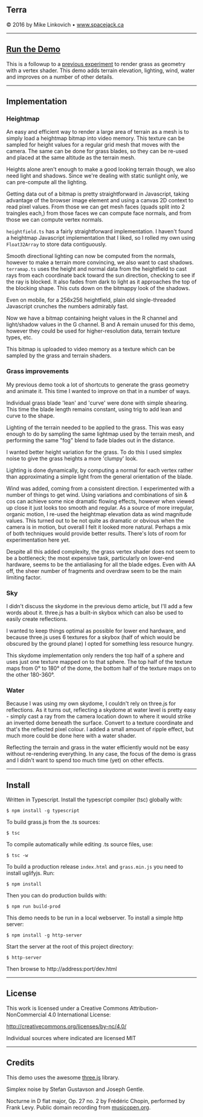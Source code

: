 ## Terra

© 2016 by Mike Linkovich • www.spacejack.ca

---

## [Run the Demo](http://www.spacejack.ca/projects/terra/)

This is a followup to a [previous experiment](http://github.com/spacejack/poaceae) to render grass as geometry with a vertex shader. This demo adds terrain elevation, lighting, wind, water and improves on a number of other details.

---

## Implementation

### Heightmap

An easy and efficient way to render a large area of terrain as a mesh is to simply load a heightmap bitmap into video memory. This texture can be sampled for height values for a regular grid mesh that moves with the camera. The same can be done for grass blades, so they can be re-used and placed at the same altitude as the terrain mesh.

Heights alone aren't enough to make a good looking terrain though, we also need light and shadows. Since we're dealing with static sunlight only, we can pre-compute all the lighting.

Getting data out of a bitmap is pretty straightforward in Javascript, taking advantage of the browser image element and using a canvas 2D context to read pixel values. From those we can get mesh faces (quads split into 2 traingles each,) from those faces we can compute face normals, and from those we can compute vertex normals.

`heightfield.ts` has a fairly straightforward implementation. I haven't found a heightmap Javascript implementation that I liked, so I rolled my own using `Float32Array` to store data contiguously.

Smooth directional lighting can now be computed from the normals, however to make a terrain more convincing, we also want to cast shadows. `terramap.ts` uses the height and normal data from the heightfield to cast rays from each coordinate back toward the sun direction, checking to see if the ray is blocked. It also fades from dark to light as it approaches the top of the blocking shape. This cuts down on the bitmappy look of the shadows.

Even on mobile, for a 256x256 heightfield, plain old single-threaded Javascript crunches the numbers admirably fast.

Now we have a bitmap containing height values in the R channel and light/shadow values in the G channel. B and A remain unused for this demo, however they could be used for higher-resolution data, terrain texture types, etc.

This bitmap is uploaded to video memory as a texture which can be sampled by the grass and terrain shaders.

### Grass improvements

My previous demo took a lot of shortcuts to generate the grass geometry and animate it. This time I wanted to improve on that in a number of ways.

Individual grass blade 'lean' and 'curve' were done with simple shearing. This time the blade length remains constant, using trig to add lean and curve to the shape.

Lighting of the terrain needed to be applied to the grass. This was easy enough to do by sampling the same lightmap used by the terrain mesh, and performing the same "fog" blend to fade blades out in the distance.

I wanted better height variation for the grass. To do this I used simplex noise to give the grass heights a more 'clumpy' look.

Lighting is done dynamically, by computing a normal for each vertex rather than approximating a simple light from the general orientation of the blade.

Wind was added, coming from a consistent direction. I experimented with a number of things to get wind. Using variations and combinations of sin & cos can achieve some nice dramatic flowing effects, however when viewed up close it just looks too smooth and regular. As a source of more irregular, organic motion, I re-used the heightmap elevation data as wind magnitude values. This turned out to be not quite as dramatic or obvious when the camera is in motion, but overall I felt it looked more natural. Perhaps a mix of both techniques would provide better results. There's lots of room for experimentation here yet.

Despite all this added complexity, the grass vertex shader does not seem to be a bottleneck; the most expensive task, particularly on lower-end hardware, seems to be the antialiasing for all the blade edges. Even with AA off, the sheer number of fragments and overdraw seem to be the main limiting factor.

### Sky

I didn't discuss the skydome in the previous demo article, but I'll add a few words about it. three.js has a built-in skybox which can also be used to easily create reflections.

I wanted to keep things optimal as possible for lower end hardware, and because three.js uses 6 textures for a skybox (half of which would be obscured by the ground plane) I opted for something less resource hungry.

This skydome implementation only renders the top half of a sphere and uses just one texture mapped on to that sphere. The top half of the texture maps from 0° to 180° of the dome, the bottom half of the texture maps on to the other 180-360°.

### Water

Because I was using my own skydome, I couldn't rely on three.js for reflections. As it turns out, reflecting a skydome at water level is pretty easy - simply cast a ray from the camera location down to where it would strike an inverted dome beneath the surface. Convert to a texture coordinate and that's the reflected pixel colour. I added a small amount of ripple effect, but much more could be done here with a water shader.

Reflecting the terrain and grass in the water efficiently would not be easy without re-rendering everything. In any case, the focus of the demo is grass and I didn't want to spend too much time (yet) on other effects.

---

## Install

Written in Typescript. Install the typescript compiler (tsc) globally with:

`$ npm install -g typescript`

To build grass.js from the .ts sources:

`$ tsc`

To compile automatically while editing .ts source files, use:

`$ tsc -w`

To build a production release `index.html` and `grass.min.js` you need to install uglifyjs. Run:

`$ npm install`

Then you can do production builds with:

`$ npm run build-prod`

This demo needs to be run in a local webserver. To install a simple http server:

`$ npm install -g http-server`

Start the server at the root of this project directory:

`$ http-server`

Then browse to http://address:port/dev.html

---

## License

This work is licensed under a Creative Commons Attribution-NonCommercial 4.0 International License:

http://creativecommons.org/licenses/by-nc/4.0/

Individual sources where indicated are licensed MIT

---

## Credits

This demo uses the awesome [three.js](http://www.threejs.org/) library.

Simplex noise by Stefan Gustavson and Joseph Gentle.

Nocturne in D flat major, Op. 27 no. 2 by Frédéric Chopin, performed by Frank Levy. Public domain recording from [musicopen.org](https://musopen.org/music/302/frederic-chopin/nocturnes-op-27/).
